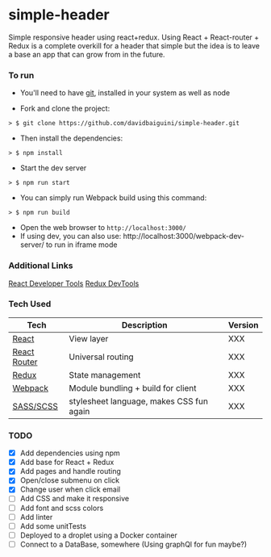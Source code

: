 # simple-header
Simple responsive header using react+redux.
Using React + React-router + Redux is a complete overkill for a header that simple but the idea is to leave a base an app that can grow from in the future.

### To run

* You'll need to have [git](https://git-scm.com/), installed in your system as well as node

* Fork and clone the project:
```
> $ git clone https://github.com/davidbaiguini/simple-header.git
```

* Then install the dependencies:
```
> $ npm install
```

* Start the dev server
```
> $ npm run start
```

* You can simply run Webpack build using this command:
```
> $ npm run build
```


* Open the web browser to `http://localhost:3000/`
* If using dev, you can also use: http://localhost:3000/webpack-dev-server/ to run in iframe mode


### Additional Links

[React Developer  Tools](https://chrome.google.com/webstore/detail/react-developer-tools/fmkadmapgofadopljbjfkapdkoienihi)
[Redux DevTools](https://chrome.google.com/webstore/detail/redux-devtools/lmhkpmbekcpmknklioeibfkpmmfibljd)


### Tech Used

| **Tech** | **Description** | **Version** |
| ---------|-----------------|-------------|
| [React](https://facebook.github.io/react/) | View layer | XXX |
| [React Router](https://github.com/reactjs/react-router) | Universal routing | XXX |
| [Redux](http://redux.js.org/) | State management | XXX |
| [Webpack](https://webpack.github.io/) | Module bundling + build for client | XXX |
| [SASS/SCSS](http://sass-lang.com/) |  stylesheet language, makes CSS fun again | XXX |



### TODO
- [x] Add dependencies using npm
- [x] Add base for React + Redux
- [x] Add pages and handle routing
- [x] Open/close submenu on click
- [x] Change user when click email
- [ ] Add CSS and make it responsive
- [ ] Add font and scss colors
- [ ] Add linter
- [ ] Add some unitTests
- [ ] Deployed to a droplet using a Docker container
- [ ] Connect to a DataBase, somewhere (Using graphQl for fun maybe?)
